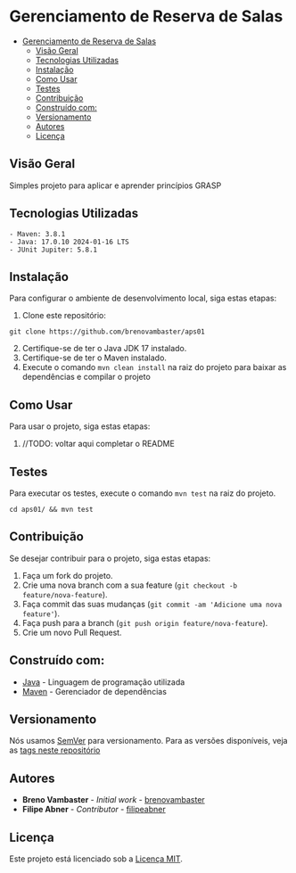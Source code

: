 # Gerenciamento de Reserva de Salas

<!-- TOC -->
* [Gerenciamento de Reserva de Salas](#gerenciamento-de-reserva-de-salas)
  * [Visão Geral](#visão-geral)
  * [Tecnologias Utilizadas](#tecnologias-utilizadas)
  * [Instalação](#instalação)
  * [Como Usar](#como-usar)
  * [Testes](#testes)
  * [Contribuição](#contribuição)
  * [Construído com:](#construído-com)
  * [Versionamento](#versionamento)
  * [Autores](#autores)
  * [Licença](#licença)
<!-- TOC -->

## Visão Geral

Simples projeto para aplicar e aprender princípios GRASP

## Tecnologias Utilizadas

    - Maven: 3.8.1
    - Java: 17.0.10 2024-01-16 LTS
    - JUnit Jupiter: 5.8.1

## Instalação

Para configurar o ambiente de desenvolvimento local, siga estas etapas:

1. Clone este repositório:

```shell
git clone https://github.com/brenovambaster/aps01
```
2. Certifique-se de ter o Java JDK 17 instalado.
3. Certifique-se de ter o Maven instalado.
4. Execute o comando `mvn clean install` na raiz do projeto para baixar as dependências e compilar o projeto

## Como Usar

Para usar o projeto, siga estas etapas:

1. //TODO: voltar aqui completar o README

## Testes

Para executar os testes, execute o comando `mvn test` na raiz do projeto.

```shell 
cd aps01/ && mvn test
```

## Contribuição

Se desejar contribuir para o projeto, siga estas etapas:

1. Faça um fork do projeto.
2. Crie uma nova branch com a sua feature (`git checkout -b feature/nova-feature`).
3. Faça commit das suas mudanças (`git commit -am 'Adicione uma nova feature'`).
4. Faça push para a branch (`git push origin feature/nova-feature`).
5. Crie um novo Pull Request.

## Construído com:

- [Java](https://www.oracle.com/java/) - Linguagem de programação utilizada
- [Maven](https://maven.apache.org/) - Gerenciador de dependências

## Versionamento

Nós usamos [SemVer](http://semver.org/) para versionamento. Para as versões disponíveis, veja
as [tags neste repositório](https://github.com/brenovambaster/aps01/tags)

## Autores

- **Breno Vambaster** - *Initial work* - [brenovambaster](https://github.com/brenovambaster)
- **Filipe Abner** - *Contributor* - [filipeabner](https://github.com/FilipeAbner)

## Licença

Este projeto está licenciado sob a [Licença MIT](link-da-licenca).
